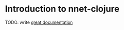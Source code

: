 # Introduction to nnet-clojure

TODO: write [great documentation](http://jacobian.org/writing/what-to-write/)
